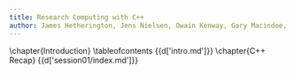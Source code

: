 ```yaml
---
title: Research Computing with C++
author: James Hetherington, Jens Nielsen, Owain Kenway, Gary Macindoe, and Matt Clarkson
---
```


\chapter{Introduction}
\tableofcontents
{{d['intro.md']}}
\chapter{C++ Recap}
{{d['session01/index.md']}}
